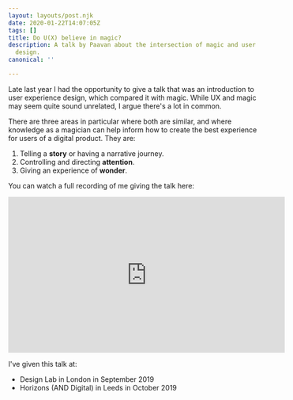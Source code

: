 ```yaml
---
layout: layouts/post.njk
date: 2020-01-22T14:07:05Z
tags: []
title: Do U(X) believe in magic?
description: A talk by Paavan about the intersection of magic and user experience
  design.
canonical: ''

---
```

Late last year I had the opportunity to give a talk that was an introduction to user experience design, which compared it with magic. While UX and magic may seem quite sound unrelated, I argue there's a lot in common.

There are three areas in particular where both are similar, and where knowledge as a magician can help inform how to create the best experience for users of a digital product. They are:

1. Telling a **story** or having a narrative journey.
2. Controlling and directing **attention**.
3. Giving an experience of **wonder**.

You can watch a full recording of me giving the talk here:

<iframe width="560" height="315" src="https://www.youtube-nocookie.com/embed/remm0OhK1Ls?start=76" frameborder="0" allow="accelerometer; autoplay; encrypted-media; gyroscope; picture-in-picture" allowfullscreen></iframe>

I've given this talk at:

* Design Lab in London in September 2019
* Horizons (AND Digital) in Leeds in October 2019